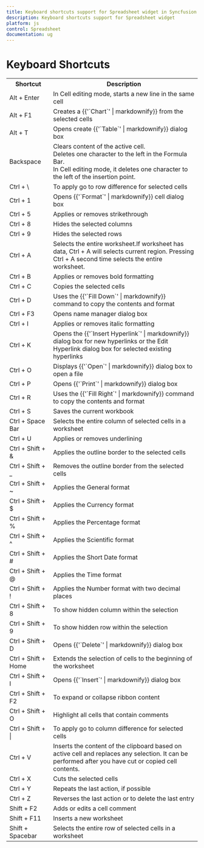 ```yaml
---
title: Keyboard shortcuts support for Spreadsheet widget in Syncfusion Essential JS
description: Keyboard shortcuts support for Spreadsheet widget
platform: js
control: Spreadsheet
documentation: ug
---
```

# Keyboard Shortcuts

<table>
    <tr>
        <th>
            Shortcut
        </th>
        <th>
            Description
        </th>
    </tr>
    <tr>
        <td>
            Alt + Enter
        </td>
        <td>
            In Cell editing mode, starts a new line in the same cell
        </td>
    </tr>
    <tr>
        <td>
            Alt + F1
        </td>
        <td>
            Creates a {{'`Chart`' | markdownify}} from the selected cells
        </td>
    </tr>
    <tr>
        <td>
            Alt + T
        </td>
        <td>
            Opens create {{'`Table`' | markdownify}} dialog box
        </td>
    </tr>
    <tr>
        <td>
            Backspace
        </td>
        <td>
            Clears content of the active cell.<br>
            Deletes one character to the left in the Formula Bar.<br>
            In Cell editing mode, it deletes one character to the left of the insertion point.
        </td>
    </tr>
    <tr>
        <td>
            Ctrl + \
        </td>
        <td>
            To apply go to row difference for selected cells
        </td>
    </tr>
    <tr>
        <td>
            Ctrl + 1
        </td>
        <td>
            Opens {{'`Format`' | markdownify}} cell dialog box
        </td>
    </tr>
    <tr>
        <td>
            Ctrl + 5
        </td>
        <td>
            Applies or removes strikethrough
        </td>
    </tr>
    <tr>
        <td>
            Ctrl + 8
        </td>
        <td>
            Hides the selected columns
        </td>
    </tr>
    <tr>
        <td>
            Ctrl + 9
        </td>
        <td>
            Hides the selected rows
        </td>
    </tr>
    <tr>
        <td>
            Ctrl + A
        </td>
        <td>
            Selects the entire worksheet.If worksheet has data, Ctrl + A will selects current region. Pressing Ctrl + A second time selects the entire worksheet.
        </td>
    </tr>
    <tr>
        <td>
            Ctrl + B
        </td>
        <td>
            Applies or removes bold formatting
        </td>
    </tr>
    <tr>
        <td>
            Ctrl + C
        </td>
        <td>
            Copies the selected cells
        </td>
    </tr>
    <tr>
        <td>
            Ctrl + D
        </td>
        <td>
            Uses the {{'`Fill Down`' | markdownify}} command to copy the contents and format
        </td>
    </tr>
    <tr>
        <td>
            Ctrl + F3
        </td>
        <td>
            Opens name manager dialog box
        </td>
    </tr>
    <tr>
        <td>
            Ctrl + I
        </td>
        <td>
            Applies or removes italic formatting
        </td>
    </tr>
    <tr>
        <td>
            Ctrl + K
        </td>
        <td>
            Opens the {{'`Insert Hyperlink`' | markdownify}} dialog box for new hyperlinks or the Edit Hyperlink dialog box for selected existing hyperlinks
        </td>
    </tr>
    <tr>
        <td>
            Ctrl + O
        </td>
        <td>
            Displays {{'`Open`' | markdownify}} dialog box to open a file
        </td>
    </tr>
    <tr>
        <td>
            Ctrl + P
        </td>
        <td>
            Opens {{'`Print`' | markdownify}} dialog box
        </td>
    </tr>
    <tr>
        <td>
            Ctrl + R
        </td>
        <td>
            Uses the {{'`Fill Right`' | markdownify}} command to copy the contents and format
        </td>
    </tr>
    <tr>
        <td>
            Ctrl + S
        </td>
        <td>
            Saves the current workbook
        </td>
    </tr>
    <tr>
        <td>
            Ctrl + Space Bar
        </td>
        <td>
            Selects the entire column of selected cells in a worksheet
        </td>
    </tr>
    <tr>
        <td>
            Ctrl + U
        </td>
        <td>
            Applies or removes underlining
        </td>
    </tr>
    <tr>
        <td>
            Ctrl + Shift + &
        </td>
        <td>
            Applies the outline border to the selected cells
        </td>
    </tr>
    <tr>
        <td>
            Ctrl + Shift  + _
        </td>
        <td>
            Removes the outline border from the selected cells
        </td>
    </tr>
    <tr>
        <td>
            Ctrl + Shift + ~
        </td>
        <td>
            Applies the General format
        </td>
    </tr>
    <tr>
        <td>
            Ctrl + Shift + $
        </td>
        <td>
            Applies the Currency format
        </td>
    </tr>
    <tr>
        <td>
            Ctrl + Shift + %
        </td>
        <td>
            Applies the Percentage format
        </td>
    </tr>
    <tr>
        <td>
            Ctrl + Shift + ^
        </td>
        <td>
            Applies the Scientific format
        </td>
    </tr>
    <tr>
        <td>
            Ctrl + Shift + #
        </td>
        <td>
            Applies the Short Date format
        </td>
    </tr>
    <tr>
        <td>
            Ctrl + Shift + @
        </td>
        <td>
            Applies the Time format
        </td>
    </tr>
    <tr>
        <td>
            Ctrl + Shift + !
        </td>
        <td>
            Applies the Number format with two decimal places
        </td>
    </tr>
    <tr>
        <td>
            Ctrl + Shift + 8
        </td>
        <td>
            To show hidden column within the selection
        </td>
    </tr>
    <tr>
        <td>
            Ctrl + Shift + 9
        </td>
        <td>
            To show hidden row within the selection
        </td>
    </tr>
    <tr>
        <td>
            Ctrl + Shift + D
        </td>
        <td>
            Opens {{'`Delete`' | markdownify}} dialog box
        </td>
    </tr>
    <tr>
        <td>
            Ctrl + Shift + Home
        </td>
        <td>
            Extends the selection of cells to the beginning of the worksheet
        </td>
    </tr>
    <tr>
        <td>
            Ctrl + Shift + I
        </td>
        <td>
            Opens {{'`Insert`' | markdownify}} dialog box
        </td>
    </tr>
    <tr>
        <td>
            Ctrl + Shift + F2
        </td>
        <td>
            To expand or collapse ribbon content
        </td>
    </tr>
    <tr>
        <td>
            Ctrl + Shift + O
        </td>
        <td>
            Highlight all cells that contain comments
        </td>
    </tr>
    <tr>
        <td>
            Ctrl + Shift + |
        </td>
        <td>
            To apply go to column difference for selected cells
        </td>
    </tr>
    <tr>
        <td>
            Ctrl + V
        </td>
        <td>
            Inserts the content of the clipboard based on active cell and replaces any selection. It can be performed after you have cut or copied cell contents.
        </td>
    </tr>
    <tr>
        <td>
            Ctrl + X
        </td>
        <td>
            Cuts the selected cells
        </td>
    </tr>
    <tr>
        <td>
            Ctrl + Y
        </td>
        <td>
            Repeats the last action, if possible
        </td>
    </tr>
    <tr>
        <td>
            Ctrl + Z
        </td>
        <td>
            Reverses the last action or to delete the last entry
        </td>
    </tr>
    <tr>
        <td>
            Shift + F2
        </td>
        <td>
            Adds or edits a cell comment
        </td>
    </tr>
    <tr>
        <td>
            Shift + F11
        </td>
        <td>
            Inserts a new worksheet
        </td>
    </tr>
    <tr>
        <td>
            Shift + Spacebar
        </td>
        <td>
            Selects the entire row of selected cells in a worksheet
        </td>
    </tr>
</table>
